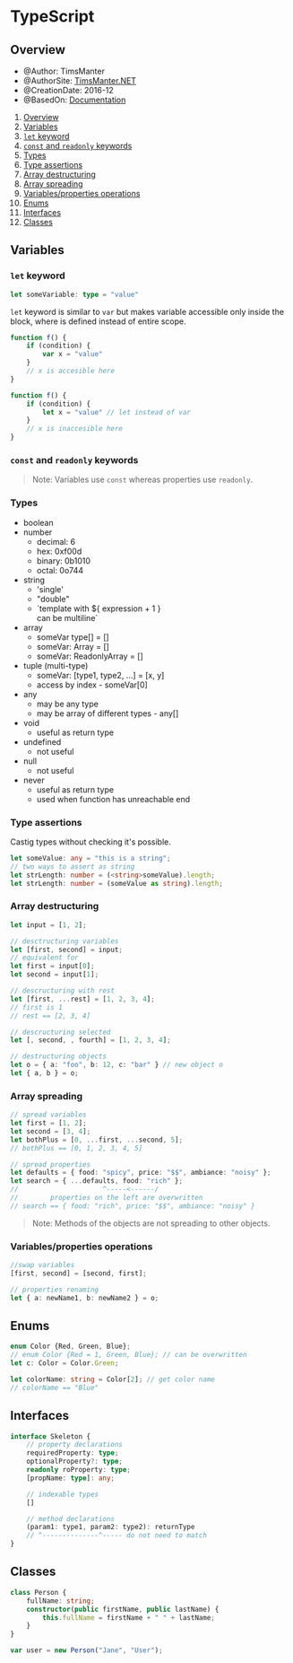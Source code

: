 # TypeScript

## Overview

* @Author: TimsManter
* @AuthorSite: [TimsManter.NET](http://timsmanter.net/)
* @CreationDate: 2016-12
* @BasedOn: [Documentation](https://www.typescriptlang.org/docs/tutorial.html)

<!-- TOC -->

1. [Overview](#overview)
2. [Variables](#variables)
  1. [`let` keyword](#let-keyword)
  2. [`const` and `readonly` keywords](#const-and-readonly-keywords)
  3. [Types](#types)
  4. [Type assertions](#type-assertions)
  5. [Array destructuring](#array-destructuring)
  6. [Array spreading](#array-spreading)
  7. [Variables/properties operations](#variablesproperties-operations)
3. [Enums](#enums)
4. [Interfaces](#interfaces)
5. [Classes](#classes)

<!-- /TOC -->

## Variables

### `let` keyword

```typescript
let someVariable: type = "value"
```
`let` keyword is similar to `var` but makes variable accessible only inside
the block, where is defined instead of entire scope.

```typescript
function f() {
    if (condition) {
        var x = "value"
    }
    // x is accesible here
}

function f() {
    if (condition) {
        let x = "value" // let instead of var
    }
    // x is inaccesible here
}
```

### `const` and `readonly` keywords

> Note: Variables use `const` whereas properties use `readonly`.

### Types

* boolean
* number
    * decimal: 6
    * hex: 0xf00d
    * binary: 0b1010
    * octal: 0o744
* string
    * 'single'
    * "double"
    * \`template with ${ expression + 1 }  
    can be multiline\`
* array
    * someVar type[] = []
    * someVar: Array<type> = []
    * someVar: ReadonlyArray<type> = []
* tuple (multi-type)
    * someVar: [type1, type2, ...] = [x, y]
    * access by index - someVar[0]
* any
    * may be any type
    * may be array of different types - any[]
* void
    * useful as return type
* undefined
    * not useful
* null
    * not useful
* never
    * useful as return type
    * used when function has unreachable end

### Type assertions
Castig types without checking it's possible.

```typescript
let someValue: any = "this is a string";
// two ways to assert as string
let strLength: number = (<string>someValue).length;
let strLength: number = (someValue as string).length;
```

### Array destructuring
```typescript
let input = [1, 2];

// desctructuring variables
let [first, second] = input;
// equivalent for
let first = input[0];
let second = input[1];

// descructuring with rest
let [first, ...rest] = [1, 2, 3, 4];
// first is 1
// rest == [2, 3, 4]

// descructuring selected
let [, second, , fourth] = [1, 2, 3, 4];

// destructuring objects
let o = { a: "foo", b: 12, c: "bar" } // new object o
let { a, b } = o;
```
### Array spreading
```typescript
// spread variables
let first = [1, 2];
let second = [3, 4];
let bothPlus = [0, ...first, ...second, 5];
// bothPlus == [0, 1, 2, 3, 4, 5]

// spread properties
let defaults = { food: "spicy", price: "$$", ambiance: "noisy" };
let search = { ...defaults, food: "rich" };
//                     ^-----<------/
//        properties on the left are overwritten
// search == { food: "rich", price: "$$", ambiance: "noisy" }
```

> Note: Methods of the objects are not spreading to other objects.

### Variables/properties operations
```typescript
//swap variables
[first, second] = [second, first];

// properties renaming
let { a: newName1, b: newName2 } = o;
```

## Enums

```typescript
enum Color {Red, Green, Blue};
// enum Color {Red = 1, Green, Blue}; // can be overwritten
let c: Color = Color.Green;

let colorName: string = Color[2]; // get color name
// colorName == "Blue"
```

## Interfaces

```typescript
interface Skeleton {
    // property declarations
    requiredProperty: type;
    optionalProperty?: type;
    readonly roProperty: type;
    [propName: type]: any;

    // indexable types
    []

    // method declarations
    (param1: type1, param2: type2): returnType
    // ^--------------^----- do not need to match
}
```

## Classes

```ts
class Person {
    fullName: string;
    constructor(public firstName, public lastName) {
        this.fullName = firstName + " " + lastName;
    }
}

var user = new Person("Jane", "User");
```
